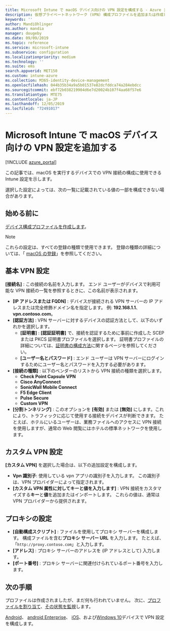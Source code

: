 ```yaml
---
title: Microsoft Intune で macOS デバイス向けの VPN 設定を構成する - Azure | Microsoft Docs
description: 仮想プライベートネットワーク (VPN) 構成プロファイルを追加または作成します。これには、接続の詳細、分割トンネリング、識別子を使用したカスタム VPN 設定、キーと値のペア、構成スクリプトを使用したプロキシ設定、IP または FQDN アドレス、の TCP ポートが含まれます。MacOS を実行しているデバイスで Microsoft Intune します。
keywords: ''
author: MandiOhlinger
ms.author: mandia
manager: dougeby
ms.date: 09/09/2019
ms.topic: reference
ms.service: microsoft-intune
ms.subservice: configuration
ms.localizationpriority: medium
ms.technology: ''
ms.suite: ems
search.appverid: MET150
ms.custom: intune-azure
ms.collection: M365-identity-device-management
ms.openlocfilehash: 044b35b34a9a5b01537e82dcfddca74a284ebdcc
ms.sourcegitcommit: ebf72b038219904d6e7d20024b107f4aa68f57e6
ms.translationtype: MTE75
ms.contentlocale: ja-JP
ms.lasthandoff: 12/05/2019
ms.locfileid: "72491017"
---
```

# <a name="add-vpn-settings-on-macos-devices-in-microsoft-intune"></a>Microsoft Intune で macOS デバイス向けの VPN 設定を追加する

[!INCLUDE [azure_portal](../includes/azure_portal.md)]

この記事では、macOS を実行するデバイスでの VPN 接続の構成に使用できる Intune 設定を示します。

選択した設定によっては、次の一覧に記載されている値の一部を構成できない場合があります。

## <a name="before-you-begin"></a>始める前に

[デバイス構成プロファイルを作成します](vpn-settings-configure.md)。

> [!NOTE]
> これらの設定は、すべての登録の種類で使用できます。 登録の種類の詳細については、「 [macOS の登録](../enrollment/macos-enroll.md)」を参照してください。

## <a name="base-vpn-settings"></a>基本 VPN 設定

**[接続名]** : この接続の名前を入力します。 エンド ユーザーがデバイスで利用可能な VPN 接続の一覧を参照するときに、この名前が表示されます。
- **[IP アドレスまたは FQDN]** : デバイスが接続される VPN サーバーの IP アドレスまたは完全修飾ドメイン名を指定します。 例: **192.168.1.1**、**vpn.contoso.com**。
- **[認証方法]** : VPN サーバーに対するデバイスの認証方法として、以下のいずれかを選択します。
  - **[証明書]** : **[認証証明書]** で、接続を認証するために事前に作成した SCEP または PKCS 証明書プロファイルを選択します。 証明書プロファイルの詳細については、[証明書の構成方法](../protect/certificates-configure.md)に関するページを参照してください。
  - **[ユーザー名とパスワード]** : エンド ユーザーは VPN サーバーにログインするためにユーザー名とパスワードを入力する必要があります。
- **[接続の種類]** : 以下のベンダーのリストから VPN 接続の種類を選択します。
  - **Check Point Capsule VPN**
  - **Cisco AnyConnect**
  - **SonicWall Mobile Connect**
  - **F5 Edge Client**
  - **Pulse Secure**
  - **Custom VPN**
- **[分割トンネリング]** : このオプションを **[有効]** または **[無効]** にします。これにより、トラフィックに応じて使用する接続をデバイスが判断できます。 たとえば、ホテルにいるユーザーは、業務ファイルへのアクセスに VPN 接続を使用しますが、通常の Web 閲覧にはホテルの標準ネットワークを使用します。

<!--- **Per-app VPN** - Select this option if you want to associate this VPN connection with an iOS or macOS app so that the connection will be opened when the app is run. You can associate the VPN profile with an app when you assign the software. For more information, see [How to assign and monitor apps](../apps/apps-deploy.md). --->

## <a name="custom-vpn-settings"></a>カスタム VPN 設定

**[カスタム VPN]** を選択した場合は、以下の追加設定を構成します。

- **Vpn 識別子**: 使用している vpn アプリの識別子を入力します。 この識別子は、VPN プロバイダーによって指定されます。
- **[カスタム VPN 属性に対してキーと値を入力します]** : VPN 接続をカスタマイズする**キー**と**値**を追加またはインポートします。 これらの値は、通常は VPN プロバイダーから提供されます。

## <a name="proxy-settings"></a>プロキシの設定

- **[自動構成スクリプト]** : ファイルを使用してプロキシ サーバーを構成します。 構成ファイルを含む**プロキシ サーバー URL** を入力します。 たとえば、「`http://proxy.contoso.com`」と入力します。
- **[アドレス]** : プロキシ サーバーのアドレスを (IP アドレスとして) 入力します。
- **[ポート番号]** : プロキシ サーバーに関連付けられているポート番号を入力します。

## <a name="next-steps"></a>次の手順

プロファイルは作成されましたが、まだ何も行われていません。 次に、[プロファイルを割り当て](device-profile-assign.md)、[その状態を監視](device-profile-monitor.md)します。

[Android](vpn-settings-android.md)、 [android Enterprise](vpn-settings-android-enterprise.md)、 [iOS](vpn-settings-ios.md)、および[Windows 10](vpn-settings-windows-10.md)デバイスで VPN 設定を構成します。
